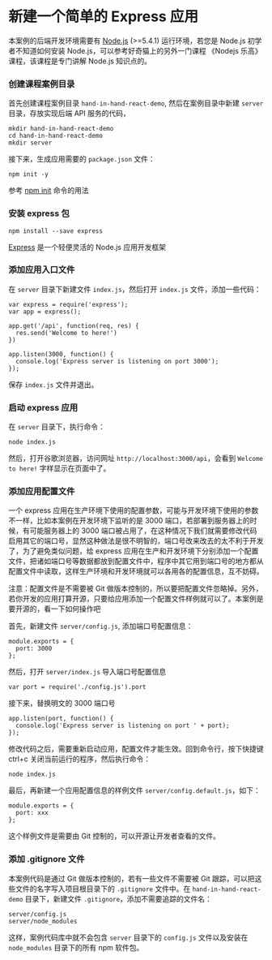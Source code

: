 # 新建一个简单的 Express 应用

本案例的后端开发环境需要有 [Node.js](https://nodejs.org/en/) (>=5.4.1) 运行环境，若您是 Node.js 初学者不知道如何安装 Node.js，可以参考好奇猫上的另外一门课程 《Nodejs 乐高》课程，该课程是专门讲解 Node.js 知识点的。

### 创建课程案例目录

首先创建课程案例目录 `hand-in-hand-react-demo`, 然后在案例目录中新建 `server` 目录，存放实现后端 API 服务的代码，

```
mkdir hand-in-hand-react-demo
cd hand-in-hand-react-demo
mkdir server
```

接下来，生成应用需要的 `package.json` 文件：

```
npm init -y
```

参考 [npm init](https://docs.npmjs.com/cli/init) 命令的用法

### 安装 express 包

```
npm install --save express
```

[Express](https://expressjs.com/) 是一个轻便灵活的 Node.js 应用开发框架

### 添加应用入口文件

在 `server` 目录下新建文件 `index.js`，然后打开 `index.js` 文件，添加一些代码：

```
var express = require('express');
var app = express();

app.get('/api', function(req, res) {
  res.send('Welcome to here!')
})

app.listen(3000, function() {
  console.log('Express server is listening on port 3000');
});
```

保存 `index.js` 文件并退出。

### 启动 express 应用

在 `server` 目录下，执行命令：

```
node index.js
```

然后，打开谷歌浏览器，访问网址 `http://localhost:3000/api`，会看到 `Welcome to here!` 字样显示在页面中了。

### 添加应用配置文件

一个 express 应用在生产环境下使用的配置参数，可能与开发环境下使用的参数不一样，比如本案例在开发环境下监听的是 3000 端口，若部署到服务器上的时候，有可能服务器上的 3000 端口被占用了，在这种情况下我们就需要修改代码启用其它的端口号，显然这种做法是很不明智的，端口号改来改去的太不利于开发了，为了避免类似问题，给 express 应用在生产和开发环境下分别添加一个配置文件，把诸如端口号等数据都放到配置文件中，程序中其它用到端口号的地方都从配置文件中读取，这样生产环境和开发环境就可以各用各的配置信息，互不妨碍。

注意：配置文件是不需要被 Git 做版本控制的，所以要把配置文件忽略掉。另外，若你开发的应用打算开源，只要给应用添加一个配置文件样例就可以了。本案例是要开源的，看一下如何操作吧

首先，新建文件 `server/config.js`, 添加端口号配置信息：

```
module.exports = {
  port: 3000
};
```

然后，打开 `server/index.js` 导入端口号配置信息

```
var port = require('./config.js').port
```

接下来，替换明文的 3000 端口号

```
app.listen(port, function() {
  console.log('Express server is listening on port ' + port);
});
```

修改代码之后，需要重新启动应用，配置文件才能生效。回到命令行，按下快捷键 ctrl+c 关闭当前运行的程序，然后执行命令：

```
node index.js
```

最后，再新建一个应用配置信息的样例文件 `server/config.default.js`，如下：

```
module.exports = {
  port: xxx
};
```

这个样例文件是需要由 Git 控制的，可以开源让开发者查看的文件。

### 添加 .gitignore 文件

本案例代码是通过 Git 做版本控制的，若有一些文件不需要被 Git 跟踪，可以把这些文件的名字写入项目根目录下的 `.gitignore` 文件中。在 `hand-in-hand-react-demo` 目录下，新建文件 `.gitignore`，添加不需要追踪的文件名：

```
server/config.js
server/node_modules
```

这样，案例代码库中就不会包含 `server` 目录下的 `config.js` 文件以及安装在 `node_modules` 目录下的所有 npm 软件包。
